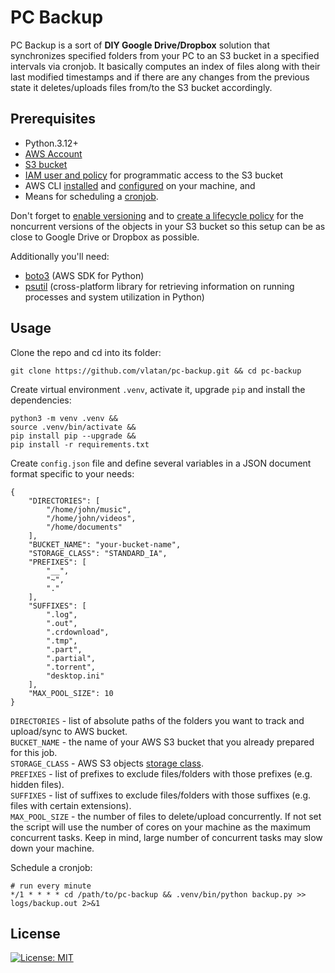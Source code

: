 # PC Backup

PC Backup is a sort of **DIY Google Drive/Dropbox** solution that synchronizes
specified folders from your PC to an S3 bucket in a specified intervals
via cronjob. It basically computes an index of files along with their
last modified timestamps and if there are any changes from the previous state
it deletes/uploads files from/to the S3 bucket accordingly.


## Prerequisites

- Python.3.12+
- [AWS Account](https://aws.amazon.com/)
- [S3 bucket](https://aws.amazon.com/s3/)
- [IAM user and policy](https://docs.aws.amazon.com/AmazonS3/latest/dev/walkthrough1.html)
for programmatic access to the S3 bucket
- AWS CLI [installed](https://docs.aws.amazon.com/cli/latest/userguide/cli-chap-install.html) and [configured](https://docs.aws.amazon.com/cli/latest/userguide/getting-started-quickstart.html) on your machine, and
- Means for scheduling a [cronjob](https://crontab.guru/).

Don't forget to [enable versioning](https://docs.aws.amazon.com/AmazonS3/latest/user-guide/enable-versioning.html)
and to [create a lifecycle policy](https://docs.aws.amazon.com/AmazonS3/latest/user-guide/create-lifecycle.html)
for the noncurrent versions of the objects in your S3 bucket so this setup
can be as close to Google Drive or Dropbox as possible.

Additionally you'll need:
- [boto3](https://boto3.amazonaws.com/v1/documentation/api/latest/index.html) (AWS SDK for Python)
- [psutil](https://pypi.org/project/psutil/) (cross-platform library for retrieving information on running processes and system utilization in Python)


## Usage

Clone the repo and cd into its folder:

```
git clone https://github.com/vlatan/pc-backup.git && cd pc-backup
```

Create virtual environment `.venv`, activate it, upgrade `pip` and install the dependencies:

```
python3 -m venv .venv &&
source .venv/bin/activate &&
pip install pip --upgrade &&
pip install -r requirements.txt
```

Create `config.json` file and define several variables in a JSON document format specific to your needs:

```
{
    "DIRECTORIES": [
        "/home/john/music",
        "/home/john/videos",
        "/home/documents"
    ],
    "BUCKET_NAME": "your-bucket-name",
    "STORAGE_CLASS": "STANDARD_IA",
    "PREFIXES": [
        "__",
        "~",
        "."
    ],
    "SUFFIXES": [
        ".log",
        ".out",
        ".crdownload",
        ".tmp",
        ".part",
        ".partial",
        ".torrent",
        "desktop.ini"
    ],
    "MAX_POOL_SIZE": 10
}
```

`DIRECTORIES` - list of absolute paths of the folders you want to track and upload/sync to AWS bucket.  
`BUCKET_NAME` - the name of your AWS S3 bucket that you already prepared for this job.  
`STORAGE_CLASS` - AWS S3 objects [storage class](https://aws.amazon.com/s3/storage-classes/).  
`PREFIXES` - list of prefixes to exclude files/folders with those prefixes (e.g. hidden files).  
`SUFFIXES` - list of suffixes to exclude files/folders with those suffixes (e.g. files with certain extensions).  
`MAX_POOL_SIZE` - the number of files to delete/upload concurrently. If not set the script will use the number of cores on your machine as the maximum concurrent tasks. Keep in mind, large number of concurrent tasks may slow down your machine.

Schedule a cronjob:

```
# run every minute
*/1 * * * * cd /path/to/pc-backup && .venv/bin/python backup.py >> logs/backup.out 2>&1
```

## License

[![License: MIT](https://img.shields.io/github/license/vlatan/pc-backup?label=License)](/LICENSE "License: MIT")
